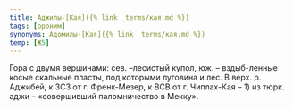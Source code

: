 ```yaml
---
title: Аджилы-[Кая]({% link _terms/кая.md %})
tags: [ороним]
synonyms: Адомилы-[Кая]({% link _terms/кая.md %})
temp: [Ж5]
---
```


Гора с двумя вершинами: сев. –лесистый купол, юж. – вздыб-ленные косые скальные
пласты, под которыми луговина и лес. В верх. р. Аджибей, к ЗСЗ от г.
Френк-Мезер, к ВСВ от г. Чиплах-Кая – 1) из тюрк. аджи – «совершивший
паломничество в Мекку».
